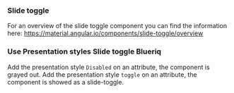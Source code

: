 ### Slide toggle
For an overview of the slide toggle component you can find the information here: https://material.angular.io/components/slide-toggle/overview

### Use Presentation styles Slide toggle Blueriq
Add the presentation style `Disabled` on an attribute, the component is grayed out.
Add the presentation style `toggle` on an attribute, the component is showed as a slide-toggle.


